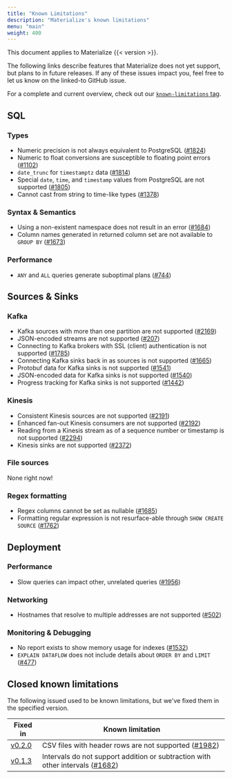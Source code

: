 ```yaml
---
title: "Known Limitations"
description: "Materialize's known limitations"
menu: "main"
weight: 400
---
```


This document applies to Materialize {{< version >}}.

The following links describe features that Materialize does not yet support, but
plans to in future releases. If any of these issues impact you, feel free to let
us know on the linked-to GitHub issue.

For a complete and current overview, check out our [`known-limitations`
tag](https://github.com/MaterializeInc/materialize/issues?q=is%3Aopen+is%3Aissue+label%3Aknown-limitation).

## SQL

### Types

- Numeric precision is not always equivalent to PostgreSQL
  ([#1824](https://github.com/MaterializeInc/materialize/issues/1824))
- Numeric to float conversions are susceptible to floating point errors
  ([#1102](https://github.com/MaterializeInc/materialize/issues/1102))
- `date_trunc` for `timestamptz` data
  ([#1814](https://github.com/MaterializeInc/materialize/issues/1814))
- Special `date`, `time`, and `timestamp` values from PostgreSQL are not
  supported ([#1805](https://github.com/MaterializeInc/materialize/issues/1805))
- Cannot cast from string to time-like types
  ([#1378](https://github.com/MaterializeInc/materialize/issues/1378))

### Syntax & Semantics

- Using a non-existent namespace does not result in an error
  ([#1684](https://github.com/MaterializeInc/materialize/issues/1684))
- Column names generated in returned column set are not available to `GROUP BY`
  ([#1673](https://github.com/MaterializeInc/materialize/issues/1673))

### Performance

- `ANY` and `ALL` queries generate suboptimal plans
  ([#744](https://github.com/MaterializeInc/materialize/issues/744))

## Sources & Sinks

### Kafka

- Kafka sources with more than one partition are not supported
  ([#2169](https://github.com/MaterializeInc/materialize/issues/2169))
- JSON-encoded streams are not supported
  ([#207](https://github.com/MaterializeInc/materialize/issues/207))
- Connecting to Kafka brokers with SSL (client) authentication is not supported
  ([#1785](https://github.com/MaterializeInc/materialize/issues/1785))
- Connecting Kafka sinks back in as sources is not supported
  ([#1665](https://github.com/MaterializeInc/materialize/issues/1665))
- Protobuf data for Kafka sinks is not supported
  ([#1541](https://github.com/MaterializeInc/materialize/issues/1541))
- JSON-encoded data for Kafka sinks is not supported
  ([#1540](https://github.com/MaterializeInc/materialize/issues/1540))
- Progress tracking for Kafka sinks is not supported
  ([#1442](https://github.com/MaterializeInc/materialize/issues/1442))

### Kinesis

- Consistent Kinesis sources are not supported
  ([#2191](https://github.com/MaterializeInc/materialize/issues/2191))
- Enhanced fan-out Kinesis consumers are not supported
  ([#2192](https://github.com/MaterializeInc/materialize/issues/2192))
- Reading from a Kinesis stream as of a sequence number or timestamp is not supported
  ([#2294](https://github.com/MaterializeInc/materialize/issues/2294))
- Kinesis sinks are not supported
  ([#2372](https://github.com/MaterializeInc/materialize/issues/2372))

### File sources

None right now!

### Regex formatting

- Regex columns cannot be set as nullable
  ([#1685](https://github.com/MaterializeInc/materialize/issues/1685))
- Formatting regular expression is not resurface-able through `SHOW CREATE
  SOURCE` ([#1762](https://github.com/MaterializeInc/materialize/issues/1762))

## Deployment

### Performance

- Slow queries can impact other, unrelated queries
  ([#1956](https://github.com/MaterializeInc/materialize/issues/1956))

### Networking

- Hostnames that resolve to multiple addresses are not supported
  ([#502](https://github.com/MaterializeInc/materialize/issues/502))

### Monitoring & Debugging

- No report exists to show memory usage for indexes
  ([#1532](https://github.com/MaterializeInc/materialize/issues/1532))
- `EXPLAIN DATAFLOW` does not include details about `ORDER BY` and `LIMIT`
  ([#477](https://github.com/MaterializeInc/materialize/issues/477))

## Closed known limitations

The following issued used to be known limitations, but we've fixed them in the
specified version.

Fixed in | Known limitation
--------------|-----------------
[v0.2.0] | CSV files with header rows are not supported ([#1982](https://github.com/MaterializeInc/materialize/issues/1982))
[v0.1.3] | Intervals do not support addition or subtraction with other intervals ([#1682](https://github.com/MaterializeInc/materialize/issues/1682))

[v0.2.0]: ../release-notes/#v0.2.0
[v0.1.3]: ../release-notes/#v0.1.3
